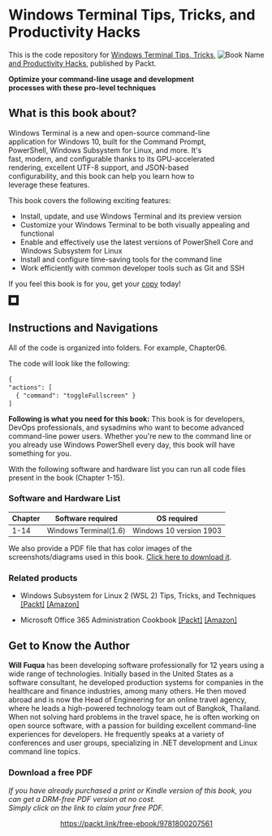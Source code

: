 # Windows Terminal Tips, Tricks, and Productivity Hacks

<a href="https://www.packtpub.com/product/windows-terminal-tips-tricks-and-productivity-hacks/9781800207561"><img src="https://static.packt-cdn.com/products/9781800207561/cover/smaller" alt="Book Name" height="256px" align="right"></a>

This is the code repository for [Windows Terminal Tips, Tricks, and Productivity Hacks](https://www.packtpub.com/product/windows-terminal-tips-tricks-and-productivity-hacks/9781800207561), published by Packt.

**Optimize your command-line usage and development processes with these pro-level techniques**

## What is this book about?
Windows Terminal is a new and open-source command-line application for Windows 10, built for the Command Prompt, PowerShell, Windows Subsystem for Linux, and more. It's fast, modern, and configurable thanks to its GPU-accelerated rendering, excellent UTF-8 support, and JSON-based configurability, and this book can help you learn how to leverage these features.

This book covers the following exciting features: 
* Install, update, and use Windows Terminal and its preview version
* Customize your Windows Terminal to be both visually appealing and functional
* Enable and effectively use the latest versions of PowerShell Core and Windows Subsystem for Linux
* Install and configure time-saving tools for the command line
* Work efficiently with common developer tools such as Git and SSH

If you feel this book is for you, get your [copy](https://www.amazon.com/dp/1800207565) today!

<a href="https://www.packtpub.com/?utm_source=github&utm_medium=banner&utm_campaign=GitHubBanner"><img src="https://raw.githubusercontent.com/PacktPublishing/GitHub/master/GitHub.png" 
alt="https://www.packtpub.com/" border="5" /></a>

## Instructions and Navigations
All of the code is organized into folders. For example, Chapter06.

The code will look like the following:
```
{
"actions": [
  { "command": "toggleFullscreen" }
]
```

**Following is what you need for this book:**
This book is for developers, DevOps professionals, and sysadmins who want to become advanced command-line power users. Whether you're new to the command line or you already use Windows PowerShell every day, this book will have something for you.

With the following software and hardware list you can run all code files present in the book (Chapter 1-15).

### Software and Hardware List

| Chapter  | Software required                   | OS required                        |
| -------- | ------------------------------------| -----------------------------------|
| 1-14        | Windows Terminal(1.6)                    | Windows 10 version 1903|

We also provide a PDF file that has color images of the screenshots/diagrams used in this book. [Click here to download it](https://static.packt-cdn.com/downloads/9781800207561_ColorImages.pdf).

### Related products <Other books you may enjoy>
* Windows Subsystem for Linux 2 (WSL 2) Tips, Tricks, and Techniques [[Packt]](https://www.packtpub.com/product/windows-subsystem-for-linux-2-wsl-2-tips-tricks-and-techniques/9781800562448) [[Amazon]](https://www.amazon.com/dp/1800562446)

* Microsoft Office 365 Administration Cookbook [[Packt]](https://www.packtpub.com/product/microsoft-office-365-administration-cookbook/9781838551230) [[Amazon]](https://www.amazon.com/dp/1838551239)

## Get to Know the Author
**Will Fuqua**
has been developing software professionally for 12 years using a wide range of technologies. Initially based in the United States as a software consultant, he developed production systems for companies in the healthcare and finance industries, among many others. He then moved abroad and is now the Head of Engineering for an online travel agency, where he leads a high-powered technology team out of Bangkok, Thailand.
When not solving hard problems in the travel space, he is often working on open source software, with a passion for building excellent command-line experiences for developers. He frequently speaks at a variety of conferences and user groups, specializing in .NET development and Linux command line topics.
### Download a free PDF

 <i>If you have already purchased a print or Kindle version of this book, you can get a DRM-free PDF version at no cost.<br>Simply click on the link to claim your free PDF.</i>
<p align="center"> <a href="https://packt.link/free-ebook/9781800207561">https://packt.link/free-ebook/9781800207561 </a> </p>